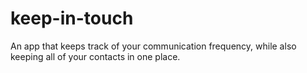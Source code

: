 # keep-in-touch
An app that keeps track of your communication frequency, while also keeping all of your contacts in one place.

